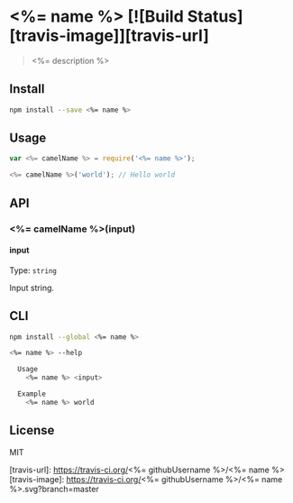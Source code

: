 # <%= name %> [![Build Status][travis-image]][travis-url]

> <%= description %>

## Install

```sh
npm install --save <%= name %>
```

## Usage

```js
var <%= camelName %> = require('<%= name %>');

<%= camelName %>('world'); // Hello world
```

## API

### <%= camelName %>(input)

#### input

Type: `string`

Input string.

## CLI

```sh
npm install --global <%= name %>
```

```sh
<%= name %> --help

  Usage
    <%= name %> <input>

  Example
    <%= name %> world
```

## License

MIT

[travis-url]: https://travis-ci.org/<%= githubUsername %>/<%= name %>
[travis-image]: https://travis-ci.org/<%= githubUsername %>/<%= name %>.svg?branch=master
